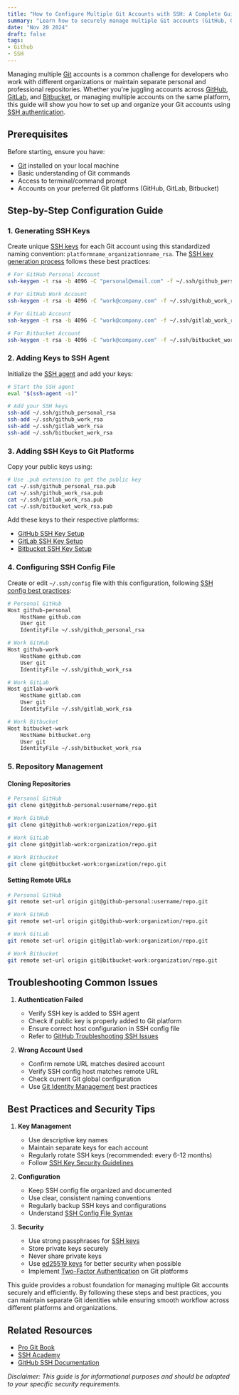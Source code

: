```yaml
---
title: "How to Configure Multiple Git Accounts with SSH: A Complete Guide for Developers"
summary: "Learn how to securely manage multiple Git accounts (GitHub, GitLab, Bitbucket) on your local machine using SSH keys."
date: "Nov 20 2024"
draft: false
tags:
- Github
- SSH
---
```


Managing multiple [Git](https://git-scm.com/) accounts is a common challenge for developers who work with different organizations or maintain separate personal and professional repositories. Whether you're juggling accounts across [GitHub](https://github.com/), [GitLab](https://gitlab.com/), and [Bitbucket](https://bitbucket.org/), or managing multiple accounts on the same platform, this guide will show you how to set up and organize your Git accounts using [SSH authentication](https://www.ssh.com/academy/ssh/key).

## Prerequisites

Before starting, ensure you have:
- [Git](https://git-scm.com/downloads) installed on your local machine
- Basic understanding of Git commands
- Access to terminal/command prompt
- Accounts on your preferred Git platforms (GitHub, GitLab, Bitbucket)

## Step-by-Step Configuration Guide

### 1. Generating SSH Keys

Create unique [SSH keys](https://exonoob.in/blog/set-up-git-and-ssh-keys-for-secure-version-control/) for each Git account using this standardized naming convention: `platformname_organizationname_rsa`. The [SSH key generation process](https://docs.github.com/en/authentication/connecting-to-github-with-ssh/generating-a-new-ssh-key-and-adding-it-to-the-ssh-agent) follows these best practices:

```bash
# For GitHub Personal Account
ssh-keygen -t rsa -b 4096 -C "personal@email.com" -f ~/.ssh/github_personal_rsa

# For GitHub Work Account
ssh-keygen -t rsa -b 4096 -C "work@company.com" -f ~/.ssh/github_work_rsa

# For GitLab Account
ssh-keygen -t rsa -b 4096 -C "work@company.com" -f ~/.ssh/gitlab_work_rsa

# For Bitbucket Account
ssh-keygen -t rsa -b 4096 -C "work@company.com" -f ~/.ssh/bitbucket_work_rsa
```

### 2. Adding Keys to SSH Agent

Initialize the [SSH agent](https://www.ssh.com/academy/ssh/agent) and add your keys:

```bash
# Start the SSH agent
eval "$(ssh-agent -s)"

# Add your SSH keys
ssh-add ~/.ssh/github_personal_rsa
ssh-add ~/.ssh/github_work_rsa
ssh-add ~/.ssh/gitlab_work_rsa
ssh-add ~/.ssh/bitbucket_work_rsa
```

### 3. Adding SSH Keys to Git Platforms

Copy your public keys using:

```bash
# Use .pub extension to get the public key
cat ~/.ssh/github_personal_rsa.pub
cat ~/.ssh/github_work_rsa.pub
cat ~/.ssh/gitlab_work_rsa.pub
cat ~/.ssh/bitbucket_work_rsa.pub
```

Add these keys to their respective platforms:
- [GitHub SSH Key Setup](https://docs.github.com/en/authentication/connecting-to-github-with-ssh/adding-a-new-ssh-key-to-your-github-account)
- [GitLab SSH Key Setup](https://docs.gitlab.com/ee/user/ssh.html)
- [Bitbucket SSH Key Setup](https://support.atlassian.com/bitbucket-cloud/docs/set-up-an-ssh-key/)

### 4. Configuring SSH Config File

Create or edit `~/.ssh/config` file with this configuration, following [SSH config best practices](https://www.ssh.com/academy/ssh/config):

```bash
# Personal GitHub
Host github-personal
    HostName github.com
    User git
    IdentityFile ~/.ssh/github_personal_rsa

# Work GitHub
Host github-work
    HostName github.com
    User git
    IdentityFile ~/.ssh/github_work_rsa

# Work GitLab
Host gitlab-work
    HostName gitlab.com
    User git
    IdentityFile ~/.ssh/gitlab_work_rsa

# Work Bitbucket
Host bitbucket-work
    HostName bitbucket.org
    User git
    IdentityFile ~/.ssh/bitbucket_work_rsa
```

### 5. Repository Management

#### Cloning Repositories
```bash
# Personal GitHub
git clone git@github-personal:username/repo.git

# Work GitHub
git clone git@github-work:organization/repo.git

# Work GitLab
git clone git@gitlab-work:organization/repo.git

# Work Bitbucket
git clone git@bitbucket-work:organization/repo.git
```

#### Setting Remote URLs
```bash
# Personal GitHub
git remote set-url origin git@github-personal:username/repo.git

# Work GitHub
git remote set-url origin git@github-work:organization/repo.git

# Work GitLab
git remote set-url origin git@gitlab-work:organization/repo.git

# Work Bitbucket
git remote set-url origin git@bitbucket-work:organization/repo.git
```

## Troubleshooting Common Issues

1. **Authentication Failed**
   - Verify SSH key is added to SSH agent
   - Check if public key is properly added to Git platform
   - Ensure correct host configuration in SSH config file
   - Refer to [GitHub Troubleshooting SSH Issues](https://docs.github.com/en/authentication/troubleshooting-ssh/troubleshooting-ssh)

2. **Wrong Account Used**
   - Confirm remote URL matches desired account
   - Verify SSH config host matches remote URL
   - Check current Git global configuration
   - Use [Git Identity Management](https://git-scm.com/book/en/v2/Getting-Started-First-Time-Git-Setup) best practices

## Best Practices and Security Tips

1. **Key Management**
   - Use descriptive key names
   - Maintain separate keys for each account
   - Regularly rotate SSH keys (recommended: every 6-12 months)
   - Follow [SSH Key Security Guidelines](https://www.ssh.com/academy/ssh/public-key-authentication)

2. **Configuration**
   - Keep SSH config file organized and documented
   - Use clear, consistent naming conventions
   - Regularly backup SSH keys and configurations
   - Understand [SSH Config File Syntax](https://linuxize.com/post/using-the-ssh-config-file/)

3. **Security**
   - Use strong passphrases for [SSH keys](https://exonoob.in/blog/configure-multiple-git-accounts-ssh/)
   - Store private keys securely
   - Never share private keys
   - Use [ed25519 keys](https://medium.com/risan/upgrade-your-ssh-key-to-ed25519-c6da8ce2a8e0) for better security when possible
   - Implement [Two-Factor Authentication](https://en.wikipedia.org/wiki/Multi-factor_authentication) on Git platforms

This guide provides a robust foundation for managing multiple Git accounts securely and efficiently. By following these steps and best practices, you can maintain separate Git identities while ensuring smooth workflow across different platforms and organizations.

## Related Resources
- [Pro Git Book](https://git-scm.com/book/en/v2)
- [SSH Academy](https://www.ssh.com/academy/)
- [GitHub SSH Documentation](https://docs.github.com/en/authentication/connecting-to-github-with-ssh)

*Disclaimer: This guide is for informational purposes and should be adapted to your specific security requirements.*
